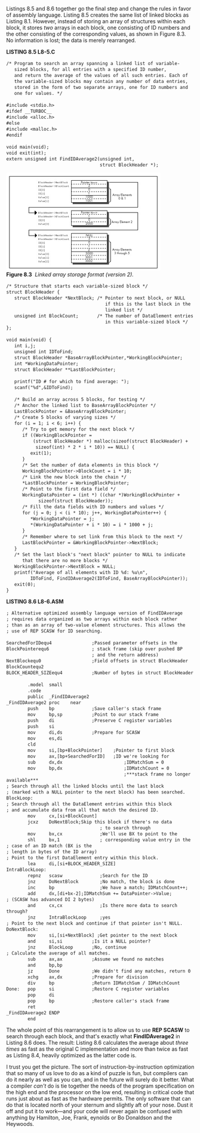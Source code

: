 Listings 8.5 and 8.6 together go the final step and change the rules in
favor of assembly language. Listing 8.5 creates the same list of linked
blocks as Listing 8.1. However, instead of storing an array of
structures within each block, it stores *two* arrays in each block, one
consisting of ID numbers and the other consisting of the corresponding
values, as shown in Figure 8.3. No information is lost; the data is
merely rearranged.

**LISTING 8.5 L8-5.C**

    /* Program to search an array spanning a linked list of variable-
       sized blocks, for all entries with a specified ID number,
       and return the average of the values of all such entries. Each of
       the variable-sized blocks may contain any number of data entries,
       stored in the form of two separate arrays, one for ID numbers and
       one for values. */

    #include <stdio.h>
    #ifdef __TURBOC__
    #include <alloc.h>
    #else
    #include <malloc.h>
    #endif

    void main(void);
    void exit(int);
    extern unsigned int FindIDAverage2(unsigned int,
                                       struct BlockHeader *);

![](images/08-03.jpg)\
 **Figure 8.3**  *Linked array storage format (version 2).*

    /* Structure that starts each variable-sized block */
    struct BlockHeader {
       struct BlockHeader *NextBlock; /* Pointer to next block, or NULL
                                         if this is the last block in the
                                         linked list */
       unsigned int BlockCount;       /* The number of DataElement entries
                                         in this variable-sized block */
    };

    void main(void) {
       int i,j;
       unsigned int IDToFind;
       struct BlockHeader *BaseArrayBlockPointer,*WorkingBlockPointer;
       int *WorkingDataPointer;
       struct BlockHeader **LastBlockPointer;

       printf("ID # for which to find average: ");
       scanf("%d",&IDToFind);

       /* Build an array across 5 blocks, for testing */
       /* Anchor the linked list to BaseArrayBlockPointer */
       LastBlockPointer = &BaseArrayBlockPointer;
       /* Create 5 blocks of varying sizes */
       for (i = 1; i < 6; i++) {
          /* Try to get memory for the next block */
          if ((WorkingBlockPointer =
              (struct BlockHeader *) malloc(sizeof(struct BlockHeader) +
               sizeof(int) * 2 * i * 10)) == NULL) {
             exit(1);
          }
          /* Set the number of data elements in this block */
          WorkingBlockPointer->BlockCount = i * 10;
          /* Link the new block into the chain */
          *LastBlockPointer = WorkingBlockPointer;
          /* Point to the first data field */
          WorkingDataPointer = (int *) ((char *)WorkingBlockPointer +
                sizeof(struct BlockHeader));
          /* Fill the data fields with ID numbers and values */
          for (j = 0; j < (i * 10); j++, WorkingDataPointer++) {
             *WorkingDataPointer = j;
             *(WorkingDataPointer + i * 10) = i * 1000 + j;
          }
          /* Remember where to set link from this block to the next */
          LastBlockPointer = &WorkingBlockPointer->NextBlock;
       }
       /* Set the last block's "next block" pointer to NULL to indicate
          that there are no more blocks */
       WorkingBlockPointer->NextBlock = NULL;
       printf("Average of all elements with ID %d: %u\n",
             IDToFind, FindIDAverage2(IDToFind, BaseArrayBlockPointer));
       exit(0);
    }

**LISTING 8.6 L8-6.ASM**

    ; Alternative optimized assembly language version of FindIDAverage
    ; requires data organized as two arrays within each block rather
    ; than as an array of two-value element structures. This allows the
    ; use of REP SCASW for ID searching.

    SearchedForIDequ4               ;Passed parameter offsets in the
    BlockPointerequ6                ; stack frame (skip over pushed BP
                                    ; and the return address)
    NextBlockequ0                   ;Field offsets in struct BlockHeader
    BlockCountequ2
    BLOCK_HEADER_SIZEequ4           ;Number of bytes in struct BlockHeader

            .model  small
            .code
            public  _FindIDAverage2
    _FindIDAverage2 proc    near
            push    bp              ;Save caller's stack frame
            mov     bp,sp           ;Point to our stack frame
            push    di              ;Preserve C register variables
            push    si
            mov     di,ds           ;Prepare for SCASW
            mov     es,di
            cld
            mov     si,[bp+BlockPointer]    ;Pointer to first block
            mov     ax,[bp+SearchedForID]   ;ID we're looking for
            sub     dx,dx                       ;IDMatchSum = 0
            mov     bp,dx                       ;IDMatchCount = 0
                                                ;***stack frame no longer available***
    ; Search through all the linked blocks until the last block
    ; (marked with a NULL pointer to the next block) has been searched.
    BlockLoop:
    ; Search through all the DataElement entries within this block
    ; and accumulate data from all that match the desired ID.
            mov     cx,[si+BlockCount]
            jcxz    DoNextBlock;Skip this block if there's no data
                                       ; to search through
            mov     bx,cx              ;We'll use BX to point to the
            shl     bx,1               ; corresponding value entry in the
    ; case of an ID match (BX is the
    ; length in bytes of the ID array)
    ; Point to the first DataElement entry within this block.
            lea     di,[si+BLOCK_HEADER_SIZE]
    IntraBlockLoop:
            repnz   scasw              ;Search for the ID
            jnz     DoNextBlock        ;No match, the block is done
            inc     bp                 ;We have a match; IDMatchCount++;
            add     dx,[di+bx-2];IDMatchSum += DataPointer->Value;
    ; (SCASW has advanced DI 2 bytes)
            and     cx,cx              ;Is there more data to search through?
            jnz     IntraBlockLoop     ;yes
    ; Point to the next block and continue if that pointer isn't NULL.
    DoNextBlock:
            mov     si,[si+NextBlock] ;Get pointer to the next block
            and     si,si           ;Is it a NULL pointer?
            jnz     BlockLoop       ;No, continue
    ; Calculate the average of all matches.
            sub     ax,ax           ;Assume we found no matches
            and     bp,bp
            jz      Done            ;We didn't find any matches, return 0
            xchg    ax,dx           ;Prepare for division
            div     bp              ;Return IDMatchSum / IDMatchCount
    Done:   pop     si              ;Restore C register variables
            pop     di
            pop     bp              ;Restore caller's stack frame
            ret
    _FindIDAverage2 ENDP
            end

The whole point of this rearrangement is to allow us to use **REP
SCASW** to search through each block, and that's exactly what
**FindIDAverage2** in Listing 8.6 does. The result: Listing 8.6
calculates the average about *three times* as fast as the original C
implementation and more than twice as fast as Listing 8.4, heavily
optimized as the latter code is.

I trust you get the picture. The sort of instruction-by-instruction
optimization that so many of us love to do as a kind of puzzle is fun,
but compilers can do it nearly as well as you can, and in the future
will surely do it better. What a compiler *can't* do is tie together the
needs of the program specification on the high end and the processor on
the low end, resulting in critical code that runs just about as fast as
the hardware permits. The only software that can do that is located
north of your sternum and slightly aft of your nose. Dust it off and put
it to work—and your code will never again be confused with anything by
Hamilton, Joe, Frank, eynolds or Bo Donaldson and the Heywoods.
